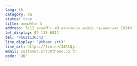 ```yaml
---
lang: th
category: oa
status: true
title: สาขาเสรีไทย 3
address: 3/12 ซอยเสรีไทย 43 แขวงคลองกุ่ม เขตบึงกุ่ม กรุงเทพมหานคร 10240
tel_display: 02-113-6342
tel: '+6621136342'
line_display: '@thamc.srt3'
line_url: https://lin.ee/J4RlQjL
email: customer.srt3@thamc.co.th
code: '26'
---
```

